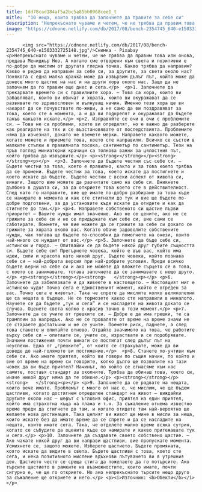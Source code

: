 ```yaml
---
title: 1dd78cad184af5a2bc5a85bb0968cee1_t
mitle:  "10 неща, които трябва да започнете да правите за себе си"
description: "Непрекъснато чуваме и четем, че не трябва да правим това или онова, предава Мениджър Нюз. А когато сме отворени към света и позитивни е по-добре да мислим от другата гледна точка. Какво трябва да направим? Какво е редно да направим за себе си, за другите, за света около нас? Понякога с една малка крачка може да извървим дълъг път, …"
image: "https://cdnone.netlify.com/db/2017/08/bench-2354745_640-e1503332725148.jpg"
---
```


          <img src="https://cdnone.netlify.com/db/2017/08/bench-2354745_640-e1503332725148.jpg"/>Снимка - Pixabay        <p>Непрекъснато чуваме и четем, че не трябва да правим това или онова, предава Мениджър Нюз. А когато сме отворени към света и позитивни е по-добре да мислим от другата гледна точка. Какво трябва да направим? Какво е редно да направим за себе си, за другите, за света около нас? Понякога с една малка крачка може да извървим дълъг път, който може да донесе много щастие на нас и на други хора около нас. Защо да не започнем да го правим още днес и сега.</p>  <p>1. Започнете да прекарвате времето си с правилните хора. – Това са хора, които ви забавляват, които ви обичат и хората, които ви окуражават да се развивате по здравословен и вълнуващ начин. Именно тези хора ще ви накарат да се почувствате по-живи, а не само да ви поздравяват за това, което сте в момента, а и да ви подкрепят и окуражават да бъдете такъв какъвто искате.</p> <p>2. Изправяйте се очи в очи с проблемите си. – Това не са проблеми, които ви определят, но е важно да разберете как реагирате на тях и се възстановявате от последствията. Проблемите няма да изчезнат, докато не вземете мерки. Направете каквото можете, когато можете и приемете това, което сте направили. Всичко се състои в малките стъпки в правилната посока, сантиметър по сантиметър. Тези на пръв поглед миниатюрни крачици са толкова важни за цялостния път, който трябва да извървите.</p> <p><strong></strong></p><strong>   </strong><p></p>  <p>3. Започнете да бъдете честни със себе си. – Бъдете честни за това, което е правилно, както и за това което трябва да се промени. Бъдете честни за това, което искате да постигнете и което искате да бъдете. Бъдете честни с всеки аспект от живота си, винаги. Защото вие можете да разчитате само на себе си. Вникнете дълбоко в душата си, за да откриете това което сте в действителност. След като го направите, вие ще имате по-добро разбиране за това къде се намирате в момента и как сте стигнали до тук и вие ще бъдете по-добре подготвени, за да установите къде искате да отидете и как да стигнете до там.</p> <p>4. Направете собственото си щастие първи приоритет – Вашите нужди имат значение. Ако не се цените, ако не се грижите за себе си и не се придържате към себе си, вие сами се саботирате. Помнете, че вие можете да се грижите за себе си докато се грижите за хората около вас. Когато обаче задоволите собствените нужди, чак тогава ще бъдете по-способни да помогнете на онези, които най-много се нуждаят от вас.</p> <p>5. Започнете да бъде себе си, истински и гордо. – Опитвайки се да бъдете някой друг губите същността си. Бъдете себе си! Прегърнете човека, който е във вас, който има идеи, сили и красота като никой друг. Бъдете човека, който познава себе си – най-добрата версия при най-добрите условия. Преди всичко бъдете верни на себе си и ако не можете да вложете сърцето се в това, с което се занимавате, тогава започнете да се занимавате с нещо друго.</p> <p><strong></strong></p><strong>   </strong><p></p> <p>6. Започнете да забелязвате и да живеете в настоящето. – Настоящият миг е истинско чудо! Точно сега е единственият момент, който е отреден за вас. Точно сега е животът. Така че спрете да мислите колко великолепни ще са нещата в бъдеще. Не се тормозете какво сте направили в миналото. Научете се да бъдете „тук и сега” и се насладете на живота докато се случва. Оценете света колко е красив точно в този момент.</p> <p>7. Започнете да се учите от грешките си. – Добре е да има грешки, те са трамплин за напредък. Ако не се проваляте от време на време значи не се стараете достатъчни и не се учите. Поемете риск, паднете, а след това станете и опитайте отново. Отдайте значимото на това, че работите върху себе си – опитвате се, учите се, израствате и се подобрявате. Значими постижения почти винаги се постигат след дълъг път на неуспехи. Една от „грешките”, от които се страхувате, може да ви доведе до най-голямото ви постижение.</p>  <p>8. Станете по-учтиви към себе си. Ако имате приятел, който ви говори по същия начин, по който и вие от време на време си говорите, колко дълго ще позволите на тази човек да ви бъде приятел? Начинът, по който се отнасяме към нас самите, поставя стандарт за околните. Трябва да обичаш това, което си, иначе никой друг няма да те обикне.</p> <p><strong></strong></p><strong>   </strong><p></p> <p>9. Започнете да се радвате на нещата, които вече имате. Проблемът с много от нас е, че мислим, че ще бъдем щастливи, когато достигнем определен стандарт на живот – виждайки другите около нас – шефът с ъгловия офис, приятел на един приятел, който има страхотна къща на плажа и т.н. За съжаление отнема известно време преди да стигнете до там, и когато отидете там най-вероятно ще желаете нова дестинация. Така целият ви живот ще мине в мисли за неща, които искате без да имате време да се спрете и да се насладите на нещата, които имате сега. Така, че отделете малко време всяка сутрин, когато се събудите да оцените къде се намирате и какво притежавате тук и сега.</p> <p>10. Започнете да създавате своето собствено щастие. – Ако чакате някой друг да ви направи щастливи, вие пропускате момента. Усмихнете се, защото можете. Изберете щастието. Бъдете промяната, която искате да видите в света. Бъдете щастливи с това, което сте сега, и нека позитивното мислене вдъхнови пътуването ви в утрешния ден. Щастието често се среща стига да пожелаете да го потърсите. Ако търсите щастието в рамките на възможностите, които имате, почти сигурно е, че ще го откриете. Но ако непрекъснато търсите нещо друго за съжаление ще откриете и него.</p> <p><i>Източник: <b>Обекти</b></i></p>        